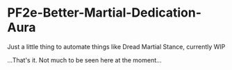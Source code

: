 # PF2e-Better-Martial-Dedication-Aura
Just a little thing to automate things like Dread Martial Stance, currently WIP

...That's it. Not much to be seen here at the moment...
